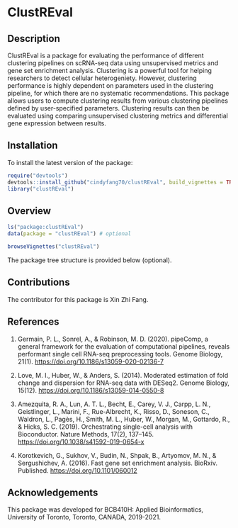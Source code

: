 
<!-- README.md is generated from README.Rmd. Please edit that file -->

# ClustREval

<!-- badges: start -->

<!-- badges: end -->

## Description

ClustREval is a package for evaluating the performance of different
clustering pipelines on scRNA-seq data using unsupervised metrics and
gene set enrichment analysis. Clustering is a powerful tool for helping
researchers to detect cellular heterogeniety. However, clustering
performance is highly dependent on parameters used in the clustering
pipeline, for which there are no systematic recommendations. This
package allows users to compute clustering results from various
clustering pipelines defined by user-specified parameters. Clustering
results can then be evaluated using comparing unsupervised clustering
metrics and differential gene expression between results.

## Installation

To install the latest version of the package:

``` r
require("devtools")
devtools::install_github("cindyfang70/clustREval", build_vignettes = TRUE)
library("clustREval")
```

## Overview

``` r
ls("package:clustREval")
data(package = "clustREval") # optional
```

``` r
browseVignettes("clustREval")
```

The package tree structure is provided below (optional).

## Contributions

The contributor for this package is Xin Zhi Fang.

## References

1.  Germain, P. L., Sonrel, A., & Robinson, M. D. (2020). pipeComp, a
    general framework for the evaluation of computational pipelines,
    reveals performant single cell RNA-seq preprocessing tools. Genome
    Biology, 21(1). <https://doi.org/10.1186/s13059-020-02136-7>

2.  Love, M. I., Huber, W., & Anders, S. (2014). Moderated estimation of
    fold change and dispersion for RNA-seq data with DESeq2. Genome
    Biology, 15(12). <https://doi.org/10.1186/s13059-014-0550-8>

3.  Amezquita, R. A., Lun, A. T. L., Becht, E., Carey, V. J., Carpp, L.
    N., Geistlinger, L., Marini, F., Rue-Albrecht, K., Risso, D.,
    Soneson, C., Waldron, L., Pagès, H., Smith, M. L., Huber, W.,
    Morgan, M., Gottardo, R., & Hicks, S. C. (2019). Orchestrating
    single-cell analysis with Bioconductor. Nature Methods, 17(2),
    137–145. <https://doi.org/10.1038/s41592-019-0654-x>

4.  Korotkevich, G., Sukhov, V., Budin, N., Shpak, B., Artyomov, M. N.,
    & Sergushichev, A. (2016). Fast gene set enrichment analysis.
    BioRxiv. Published. <https://doi.org/10.1101/060012>

## Acknowledgements

This package was developed for BCB410H: Applied Bioinformatics,
University of Toronto, Toronto, CANADA, 2019-2021.
